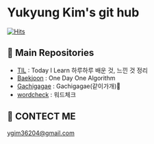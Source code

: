 Yukyung Kim's git hub
====       
[![Hits](https://hits.seeyoufarm.com/api/count/incr/badge.svg?url=https%3A%2F%2Fgithub.com%2Fyukyung123%2Fyukyung123&count_bg=%2379C83D&title_bg=%23555555&icon=&icon_color=#bd79d1&title=hits&edge_flat=false)](https://hits.seeyoufarm.com)


🔭 Main Repositories
----
- <a href="https://github.com/yukyung123/TIL">TIL</a> : Today I Learn 하루하루 배운 것, 느낀 것 정리
- <a href="https://github.com/yukyung123/Baekjoon">Baekjoon</a> : One Day One Algorithm 
- <a href="https://github.com/yukyung123/gachigagae">Gachigagae</a> : Gachigagae(같이가개)🐶
- <a href="https://github.com/wordcheck/wordcheck-web">wordcheck</a> : 워드체크


💬 CONTECT ME
----
ygim36204@gmail.com

